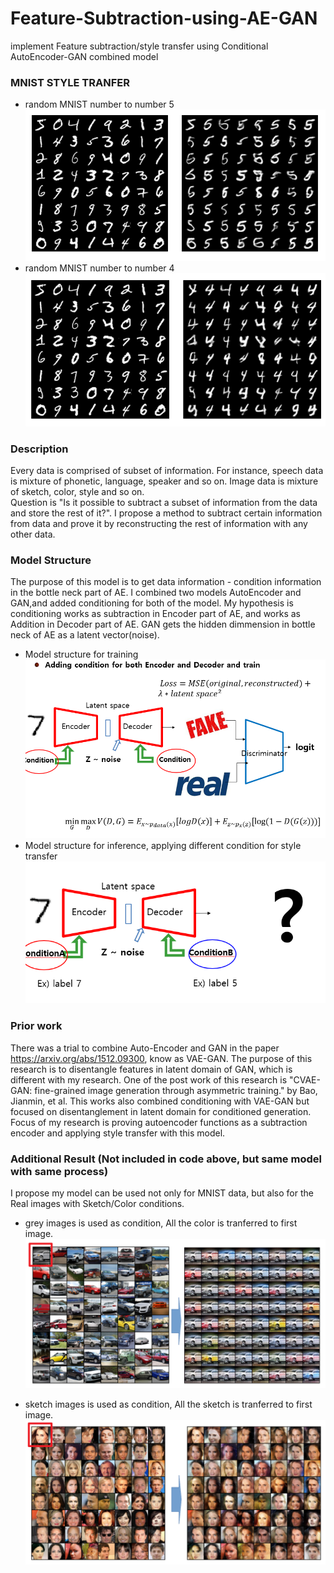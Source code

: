 # Feature-Subtraction-using-AE-GAN
implement Feature subtraction/style transfer using Conditional AutoEncoder-GAN combined model

### MNIST STYLE TRANFER
- random MNIST number to number 5   
![MNIST_to_4](gitimgs/num_to5.PNG)    
- random MNIST number to number 4      
![MNIST_to_4](gitimgs/num_to4.PNG)

### Description

Every data is comprised of subset of information. For instance, speech data is mixture of phonetic, language, speaker and so on. Image data is mixture of sketch, color, style and so on.     
Question is "Is it possible to subtract a subset of information from the data and store the rest of it?". I propose a method to subtract certain information from data and prove it by reconstructing the rest of information with any other data.    

### Model Structure
The purpose of this model is to get data information - condition information in the bottle neck part of AE. I combined two models AutoEncoder and GAN,and added conditioning for both of the model. My hypothesis is conditioning works as subtraction in Encoder part of AE, and works as Addition in Decoder part of AE. GAN gets the hidden dimmension in bottle neck of AE as a latent vector(noise).    
- Model structure for training    
![Gan_conditioning1](gitimgs/model1.PNG)
- Model structure for inference, applying different condition for style transfer    
![Gan_conditioning2](gitimgs/model2.PNG)


### Prior work
There was a trial to combine Auto-Encoder and GAN in the paper https://arxiv.org/abs/1512.09300, know as VAE-GAN. The purpose of this research is to disentangle features in latent domain of GAN, which is different with my research. One of the post work of this research is "CVAE-GAN: fine-grained image generation through asymmetric training." by Bao, Jianmin, et al. This works also combined conditioning with VAE-GAN but focused on disentanglement in latent domain for conditioned generation. Focus of my research is proving autoencoder functions as a subtraction encoder and applying style transfer with this model.    


### Additional Result (Not included in code above, but same model with same process)
I propose my model can be used not only for MNIST data, but also for the Real images with Sketch/Color conditions.    

- grey images is used as condition, All the color is tranferred to first image.
![cars](gitimgs/cars.png)

- sketch images is used as condition, All the sketch is tranferred to first image.
![faces](gitimgs/face.png)
